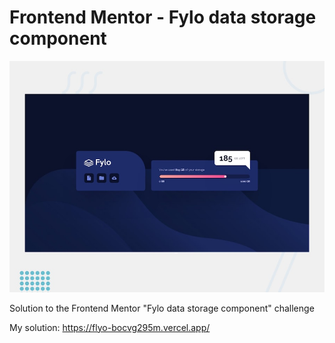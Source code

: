 # Frontend Mentor - Fylo data storage component

![Design preview for the Fylo data storage component coding challenge](./design/desktop-preview.jpg)

Solution to the Frontend Mentor "Fylo data storage component" challenge

My solution: https://flyo-bocvg295m.vercel.app/
